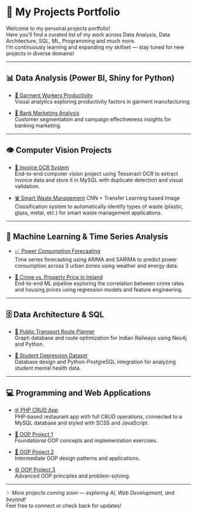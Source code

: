 # 🚀 My Projects Portfolio

Welcome to my personal projects portfolio!  
Here you’ll find a curated list of my work across Data Analysis, Data Architecture, SQL, ML, Programming and much more.  
I’m continuously learning and expanding my skillset — stay tuned for new projects in diverse domains!  

---

## 📊 Data Analysis (Power BI, Shiny for Python)

- [👔 Garment Workers Productivity](https://github.com/himanshhh/Productivity_Analysis)  
  Visual analytics exploring productivity factors in garment manufacturing.  

- [🏦 Bank Marketing Analysis](https://github.com/himanshhh/Bank_Marketing_Analysis)  
  Customer segmentation and campaign effectiveness insights for banking marketing.  

---

## 👁️ Computer Vision Projects

- [🧾 Invoice OCR System](https://github.com/himanshhh/Optical_Character_Recognition)  
  End-to-end computer vision project using Tesseract OCR to extract invoice data and store it in MySQL with duplicate detection and visual validation.

- [🗑️ Smart Waste Management](https://github.com/himanshhh/Smart_Waste_Management)
  CNN + Transfer Learning based Image Classification system to automatically identify types of waste (plastic, glass, metal, etc.) for smart waste management applications.

---

## 🤖 Machine Learning & Time Series Analysis

- [📈 Power Consumption Forecasting](https://github.com/himanshhh/Power_Forecasting)  
  Time series forecasting using ARIMA and SARIMA to predict power consumption across 3 urban zones using weather and energy data.

- [🏡 Crime vs. Property Price in Ireland](https://github.com/himanshhh/Novel_Problem)  
  End-to-end ML pipeline exploring the correlation between crime rates and housing prices using regression models and feature engineering.

---

## 🗄️ Data Architecture & SQL

- [🚆 Public Transport Route Planner](https://github.com/himanshhh/Route_Planner)  
  Graph database and route optimization for Indian Railways using Neo4j and Python.

- [🧠 Student Depression Dataset](https://github.com/himanshhh/Student_Depression_PSQL)  
  Database design and Python-PostgreSQL integration for analyzing student mental health data.    

---

## 💻 Programming and Web Applications

- [🌐 PHP CRUD App](https://github.com/himanshhh/PHP_CRUD_app)  
  PHP-based restaurant app with full CRUD operations, connected to a MySQL database and styled with SCSS and JavaScript.

- [🔧 OOP Project 1](https://github.com/himanshhh/oop-ca5)  
  Foundational OOP concepts and implementation exercises.  

- [🔨 OOP Project 2](https://github.com/himanshhh/CA3_OOP)  
  Intermediate OOP design patterns and applications.  

- [⚙️ OOP Project 3](https://github.com/himanshhh/oop-ca2)  
  Advanced OOP principles and problem-solving.  

---

✨ *More projects coming soon — exploring AI, Web Development, and beyond!*  
Feel free to connect or check back for updates!
